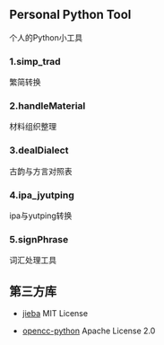 ## Personal Python Tool

个人的Python小工具

### 1.simp_trad
繁简转换

### 2.handleMaterial
材料组织整理

### 3.dealDialect
古韵与方言对照表

### 4.ipa_jyutping
ipa与yutping转换

### 5.signPhrase
词汇处理工具

## 第三方库
* [jieba](https://github.com/fxsjy/jieba) MIT License

* [opencc-python](https://github.com/yichen0831/opencc-python) Apache License 2.0
